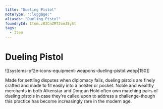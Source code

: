 ```yaml
---
title: "Dueling Pistol"
noteType: ":luggage:"
aliases: "Dueling Pistol"
foundryId: Item.z8ZCnZMTJomJSySt
tags:
  - Item
---
```


# Dueling Pistol
![[systems-pf2e-icons-equipment-weapons-dueling-pistol.webp|150]]

Made for settling disputes when diplomacy fails, dueling pistols are finely crafted and made to fit easily into a holster or pocket. Noble and wealthy merchants in both Alkenstar and Dongun Hold often own matching pairs of dueling pistols in case they're called upon to address a challenge-though this practice has become increasingly rare in the modern age.
